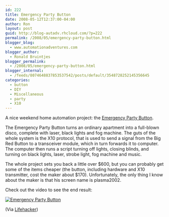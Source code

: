 ```yaml
---
id: 222
title: Emergency Party Button
date: 2008-05-12T12:37:00-04:00
author: Ron
layout: post
guid: http://blog-autadv.rhcloud.com/?p=222
permalink: /2008/05/emergency-party-button.html
blogger_blog:
  - www.automationadventures.com
blogger_author:
  - Ronald Bruintjes
blogger_permalink:
  - /2008/05/emergency-party-button.html
blogger_internal:
  - /feeds/8074648837853537542/posts/default/3548728252145356645
categories:
  - button
  - DIY
  - Miscellaneous
  - party
  - X10
---
```

A nice weekend home automation project: the [Emergency Party Button](http://www.plasma2002.com/epb/).

The Emergency Party Button turns an ordinary apartment into a full-blown disco, complete with laser, black lights and fog machine. The guts of the whole system is the X10 protocol, that is used to send a signal from the Big Red Button to a transceiver module, which in turn forwards it to computer. The computer then runs a script turning off lights, closing blinds, and turning on black lights, laser, strobe light, fog machine and music.

The whole project sets you back a little over $600, but you can probably get some of the items cheaper (the button, including hardware and X10 transmitter, cost the maker about $170). Unfortunately, the only thing I know about the maker is that his screen name is plasma2002.

Check out the video to see the end result:

[![Emergency Party Button](http://img.youtube.com/vi/nZIfIzNW9xM/0.jpg)](http://www.youtube.com/watch?v=nZIfIzNW9xM)

(Via [Lifehacker](http://lifehacker.com/389199/get-your-party-on-with-the-emergency-party-button))